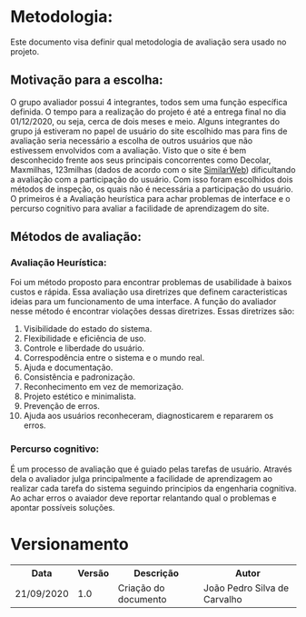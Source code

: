 # Metodologia:
Este documento visa definir qual metodologia de avaliação sera usado no projeto.
## Motivação para a escolha:
O grupo avaliador possui 4 integrantes, todos sem uma função específica definida. O tempo para a realização do projeto é até a entrega final no dia 01/12/2020, ou seja, cerca de dois meses e meio. Alguns integrantes do grupo já estiveram no papel de usuário do site escolhido mas para fins de avaliação seria necessário a escolha de outros usuários que não estivessem envolvidos com a avaliação. Visto que o site é bem desconhecido frente aos seus principais concorrentes como Decolar, Maxmilhas, 123milhas (dados de acordo com o site [SimilarWeb](https://www.similarweb.com/)) dificultando a avaliação com a participação do usuário. Com isso foram escolhidos dois métodos de inspeção, os quais não é necessária a participação do usuário. O primeiros é a Avaliação heurística para achar problemas de interface e o percurso cognitivo para avaliar a facilidade de aprendizagem do site.
## Métodos de avaliação:
### Avaliação Heurística:
Foi um método proposto para encontrar problemas de usabilidade à baixos custos e rápida. Essa avaliação usa diretrizes que definem caracteristicas ideias para um funcionamento de uma interface. A função do avaliador nesse método é encontrar violações dessas diretrizes. Essas diretrizes são:
1. Visibilidade do estado do sistema.
2. Flexibilidade e eficiência de uso. 
3. Controle e liberdade do usuário.
4. Correspodência entre o sistema e o mundo real. 
5. Ajuda e documentação. 
6. Consistência e padronização. 
7. Reconhecimento em vez de memorização.
8. Projeto estético e minimalista. 
9. Prevenção de erros.
10. Ajuda aos usuários reconheceram, diagnosticarem e repararem os erros.

### Percurso cognitivo:
É um processo de avaliação que é guiado pelas tarefas de usuário. Através dela o avaliador julga principalmente a facilidade de aprendizagem ao realizar cada tarefa do sistema seguindo principios da engenharia cognitiva. Ao achar erros o avaiador deve reportar relantando qual o problemas e apontar possíveis soluções.

# Versionamento
<table>
    <tr>
        <th>Data</th>
        <th>Versão</th>
        <th>Descrição</th>
        <th>Autor</th>
    </tr>
    <tr>
        <td>21/09/2020</td>
        <td>1.0</td>
        <td>Criação do documento</td>
        <td>João Pedro Silva de Carvalho</td>
    </tr>
</table>